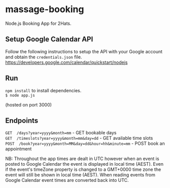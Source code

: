 # massage-booking
Node.js Booking App for 2Hats.

## Setup Google Calendar API
Follow the following instructions to setup the API with your Google account and obtain the `credentials.json` file.
https://developers.google.com/calendar/quickstart/nodejs

## Run
`npm install` to install dependencies.\
`$ node app.js`

(hosted on port 3000)

## Endpoints
`GET  /days?year=yyyy&month=mm` - GET bookable days\
`GET  /timeslots?year=yyyy&month=mm&day=dd` - GET available time slots\
`POST  /book?year=yyyy&month=MM&day=dd&hour=hh&minute=mm` - POST book an appointment

NB: Throughout the app times are dealt in UTC however when an event is posted to Google Calendar the event is displayed in local time (AEST). Even if the event's timeZone property is changed to a GMT+0000 time zone the event will still be shown in local time (AEST). When reading events from Google Calendar event times are converted back into UTC.
